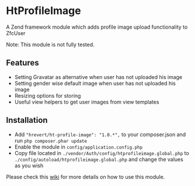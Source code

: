 HtProfileImage
==============

A Zend framework module which adds profile image upload functionality to ZfcUser

Note: This module is not fully tested.

## Features

* Setting Gravatar as alternative when user has not uploaded his image
* Setting gender wise default image when user has not uploaded his image
* Resizing options for storing
* Useful view helpers to get user images from view templates

## Installation
* Add `"hrevert/ht-profile-image": "1.0.*",` to your composer.json and run `php composer.phar update`
* Enable the module in `config/application.config.php`
* Copy file located in `./vendor/Auth/config/htprofileimage.global.php` to `./config/autoload/htprofileimage.global.php` and change the values as you wish

Please check this [wiki](https://github.com/hrevert/HtProfileImage/wiki) for more details on how to use this module.


